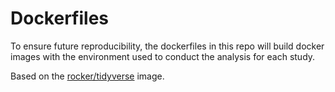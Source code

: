 # Dockerfiles

To ensure future reproducibility, the dockerfiles in this repo will build
docker images with the environment used to conduct the analysis for each study.

Based on the [rocker/tidyverse](https://hub.docker.com/r/rocker/tidyverse/) image.